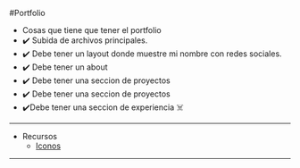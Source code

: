 #Portfolio
- Cosas que tiene que tener el portfolio
- ✔️ Subida de archivos principales.
- ✔️ Debe tener un layout donde muestre mi nombre con redes sociales.
- ✔️ Debe tener un about
- ✔️ Debe tener una seccion de proyectos
- ✔️ Debe tener una seccion de proyectos
- ✔️Debe tener una seccion de experiencia ☠️

-------------
- Recursos
    - [Iconos](https://svgl.app)
-------------
